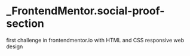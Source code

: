 # _FrontendMentor.social-proof-section

first challenge in frontendmentor.io with HTML and CSS responsive web design
